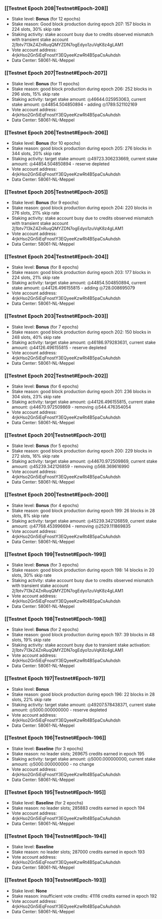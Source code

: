 ### [[Testnet Epoch 208|Testnet#Epoch-208]]
* Stake level: **Bonus** (for 12 epochs)
* Stake reason: Good block production during epoch 207: 157 blocks in 224 slots, 30% skip rate
* Staking activity: stake account busy due to credits observed mismatch with transient stake account 2j1btv713kZ4ZnRuqQMYZDN7ogEdyo1zuVqK8z4gLAM1
* Vote account address: 4rjkHso2Gn5iEqFnostY3EQyeeKzwRt4B5paCsAuhdsh
* Data Center: 58061-NL-Meppel
### [[Testnet Epoch 207|Testnet#Epoch-207]]
* Stake level: **Bonus** (for 11 epochs)
* Stake reason: good block production during epoch 206: 252 blocks in 296 slots, 15% skip rate
* Staking activity: target stake amount: ◎46644.025953063, current stake amount: ◎44854.504850894 - adding ◎1789.521102169
* Vote account address: 4rjkHso2Gn5iEqFnostY3EQyeeKzwRt4B5paCsAuhdsh
* Data Center: 58061-NL-Meppel
### [[Testnet Epoch 206|Testnet#Epoch-206]]
* Stake level: **Bonus** (for 10 epochs)
* Stake reason: good block production during epoch 205: 276 blocks in 344 slots, 20% skip rate
* Staking activity: target stake amount: ◎49723.306233669, current stake amount: ◎44854.504850894 - reserve depleted
* Vote account address: 4rjkHso2Gn5iEqFnostY3EQyeeKzwRt4B5paCsAuhdsh
* Data Center: 58061-NL-Meppel
### [[Testnet Epoch 205|Testnet#Epoch-205]]
* Stake level: **Bonus** (for 9 epochs)
* Stake reason: good block production during epoch 204: 220 blocks in 276 slots, 21% skip rate
* Staking activity: stake account busy due to credits observed mismatch with transient stake account 2j1btv713kZ4ZnRuqQMYZDN7ogEdyo1zuVqK8z4gLAM1
* Vote account address: 4rjkHso2Gn5iEqFnostY3EQyeeKzwRt4B5paCsAuhdsh
* Data Center: 58061-NL-Meppel
### [[Testnet Epoch 204|Testnet#Epoch-204]]
* Stake level: **Bonus** (for 8 epochs)
* Stake reason: good block production during epoch 203: 177 blocks in 224 slots, 21% skip rate
* Staking activity: target stake amount: ◎44854.504850894, current stake amount: ◎44126.496155815 - adding ◎728.008695079
* Vote account address: 4rjkHso2Gn5iEqFnostY3EQyeeKzwRt4B5paCsAuhdsh
* Data Center: 58061-NL-Meppel
### [[Testnet Epoch 203|Testnet#Epoch-203]]
* Stake level: **Bonus** (for 7 epochs)
* Stake reason: good block production during epoch 202: 150 blocks in 248 slots, 40% skip rate
* Staking activity: target stake amount: ◎46186.979283631, current stake amount: ◎44126.496155815 - reserve depleted
* Vote account address: 4rjkHso2Gn5iEqFnostY3EQyeeKzwRt4B5paCsAuhdsh
* Data Center: 58061-NL-Meppel
### [[Testnet Epoch 202|Testnet#Epoch-202]]
* Stake level: **Bonus** (for 6 epochs)
* Stake reason: good block production during epoch 201: 236 blocks in 304 slots, 23% skip rate
* Staking activity: target stake amount: ◎44126.496155815, current stake amount: ◎44670.972509869 - removing ◎544.476354054
* Vote account address: 4rjkHso2Gn5iEqFnostY3EQyeeKzwRt4B5paCsAuhdsh
* Data Center: 58061-NL-Meppel
### [[Testnet Epoch 201|Testnet#Epoch-201]]
* Stake level: **Bonus** (for 5 epochs)
* Stake reason: good block production during epoch 200: 229 blocks in 272 slots, 16% skip rate
* Staking activity: target stake amount: ◎44670.972509869, current stake amount: ◎45239.342126859 - removing ◎568.369616990
* Vote account address: 4rjkHso2Gn5iEqFnostY3EQyeeKzwRt4B5paCsAuhdsh
* Data Center: 58061-NL-Meppel
### [[Testnet Epoch 200|Testnet#Epoch-200]]
* Stake level: **Bonus** (for 4 epochs)
* Stake reason: good block production during epoch 199: 26 blocks in 28 slots, 8% skip rate
* Staking activity: target stake amount: ◎45239.342126859, current stake amount: ◎47768.453996694 - removing ◎2529.111869835
* Vote account address: 4rjkHso2Gn5iEqFnostY3EQyeeKzwRt4B5paCsAuhdsh
* Data Center: 58061-NL-Meppel
### [[Testnet Epoch 199|Testnet#Epoch-199]]
* Stake level: **Bonus** (for 3 epochs)
* Stake reason: good block production during epoch 198: 14 blocks in 20 slots, 30% skip rate
* Staking activity: stake account busy due to credits observed mismatch with transient stake account 2j1btv713kZ4ZnRuqQMYZDN7ogEdyo1zuVqK8z4gLAM1
* Vote account address: 4rjkHso2Gn5iEqFnostY3EQyeeKzwRt4B5paCsAuhdsh
* Data Center: 58061-NL-Meppel
### [[Testnet Epoch 198|Testnet#Epoch-198]]
* Stake level: **Bonus** (for 2 epochs)
* Stake reason: good block production during epoch 197: 39 blocks in 48 slots, 19% skip rate
* Staking activity: stake account busy due to transient stake activation: 2j1btv713kZ4ZnRuqQMYZDN7ogEdyo1zuVqK8z4gLAM1
* Vote account address: 4rjkHso2Gn5iEqFnostY3EQyeeKzwRt4B5paCsAuhdsh
* Data Center: 58061-NL-Meppel
### [[Testnet Epoch 197|Testnet#Epoch-197]]
* Stake level: **Bonus**
* Stake reason: good block production during epoch 196: 22 blocks in 28 slots, 22% skip rate
* Staking activity: target stake amount: ◎49207.578438371, current stake amount: ◎5000.000000000 - reserve depleted
* Vote account address: 4rjkHso2Gn5iEqFnostY3EQyeeKzwRt4B5paCsAuhdsh
* Data Center: 58061-NL-Meppel
### [[Testnet Epoch 196|Testnet#Epoch-196]]
* Stake level: **Baseline** (for 3 epochs)
* Stake reason: no leader slots; 269675 credits earned in epoch 195
* Staking activity: target stake amount: ◎5000.000000000, current stake amount: ◎5000.000000000 - no change
* Vote account address: 4rjkHso2Gn5iEqFnostY3EQyeeKzwRt4B5paCsAuhdsh
* Data Center: 58061-NL-Meppel
### [[Testnet Epoch 195|Testnet#Epoch-195]]
* Stake level: **Baseline** (for 2 epochs)
* Stake reason: no leader slots; 285883 credits earned in epoch 194
* Vote account address: 4rjkHso2Gn5iEqFnostY3EQyeeKzwRt4B5paCsAuhdsh
* Data Center: 58061-NL-Meppel
### [[Testnet Epoch 194|Testnet#Epoch-194]]
* Stake level: **Baseline**
* Stake reason: no leader slots; 287000 credits earned in epoch 193
* Vote account address: 4rjkHso2Gn5iEqFnostY3EQyeeKzwRt4B5paCsAuhdsh
* Data Center: 58061-NL-Meppel
### [[Testnet Epoch 193|Testnet#Epoch-193]]
* Stake level: **None**
* Stake reason: insufficient vote credits: 41116 credits earned in epoch 192
* Vote account address: 4rjkHso2Gn5iEqFnostY3EQyeeKzwRt4B5paCsAuhdsh
* Data Center: 58061-NL-Meppel